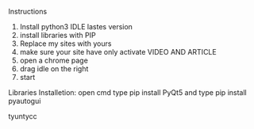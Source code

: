 Instructions

1. Install python3 IDLE lastes version
2. install libraries with PIP 
3. Replace my sites with yours 
4. make sure your site have only activate VIDEO AND ARTICLE
5. open a chrome page
6. drag idle on the right
7. start

Libraries Installetion:
open cmd
type pip install PyQt5
and type pip install pyautogui

tyuntycc